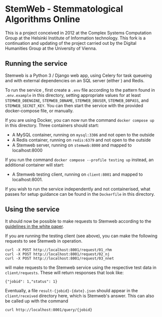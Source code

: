 # StemWeb - Stemmatological Algorithms Online

This is a project conceived in 2012 at the Complex Systems Computation Group at the Helsinki Institute of Information technology. This fork is a continuation and updating of the project carried out by the Digital Humanities Group at the University of Vienna.

## Running the service

Stemweb is a Python 3 / Django web app, using Celery for task queueing and with external dependencies on an SQL server (either ) and Redis. 

To run the service , first create a `.env` file according to the pattern found in `.env.example` in this directory, setting appropriate values for at least `STEMWEB_DBENGINE`, `STEMWEB_DBNAME`, `STEMWEB_DBUSER`, `STEMWEB_DBPASS`, and `STEMWEB_SECRET_KEY`. You can then start the service with the provided docker-compose file, or manually.

If you are using Docker, you can now run the command `docker compose up` in this directory. Three containers should start:

- A MySQL container, running on `mysql:3306` and not open to the outside
- A Redis container, running on `redis:6379` and not open to the outside
- A Stemweb server, running on `stemweb:8000` and mapped to localhost:8000

If you run the command `docker compose --profile testing up` instead, an additional container will start:

- A Stemweb testing client, running on `client:8001` and mapped to localhost:8001.

If you wish to run the service independently and not containerised, what passes for setup guidance can be found in the `Dockerfile` in this directory.

## Using the service

It should now be possible to make requests to Stemweb according to the [guidelines in the white paper](https://stemmaweb.net/?p=58).

If you are running the testing client (see above), you can make the following requests to see Stemweb in operation.

    curl -X POST http://localhost:8001/request/01_rhm
    curl -X POST http://localhost:8001/request/02_nj
    curl -X POST http://localhost:8001/request/03_nnet

will make requests to the Stemweb service using the respective test data in `client/requests`. These will return responses that look like:

    {"jobid": 1,"status": 1}

Eventually, a file `result-{jobid}-{date}.json` should appear in the `client/received` directory here, which is Stemweb's answer. This can also be called up with the command

    curl http://localhost:8001/query/{jobid}

